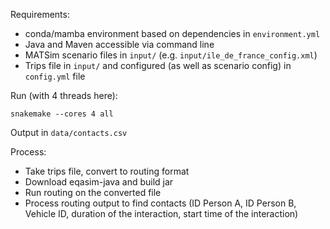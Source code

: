 Requirements:
- conda/mamba environment based on dependencies in `environment.yml`
- Java and Maven accessible via command line
- MATSim scenario files in `input/` (e.g. `input/ile_de_france_config.xml`)
- Trips file in `input/` and configured (as well as scenario config) in `config.yml` file

Run (with 4 threads here):
```
snakemake --cores 4 all
```

Output in `data/contacts.csv`

Process:
- Take trips file, convert to routing format
- Download eqasim-java and build jar
- Run routing on the converted file
- Process routing output to find contacts (ID Person A, ID Person B, Vehicle ID, duration of the interaction, start time of the interaction)
